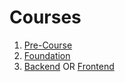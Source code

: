 # Courses

1. [Pre-Course](./Pre-Course/)
2. [Foundation](./Foundation/)
3. [Backend](./Backend/) OR [Frontend](./Frontend/)
